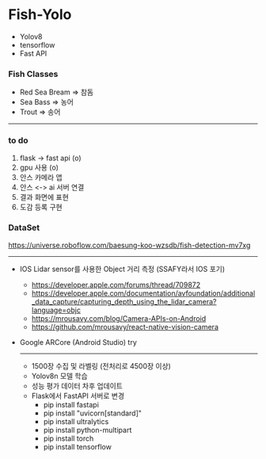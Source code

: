 # Fish-Yolo

- Yolov8
- tensorflow
- Fast API

### Fish Classes
- Red Sea Bream => 참돔
- Sea Bass => 농어
- Trout => 송어

---
### to do
1. flask -> fast api   (o)
2. gpu 사용 (o)
3. 안스 카메라 앱
4. 안스 <-> ai 서버 연결
5. 결과 화면에 표현
6. 도감 등록 구현


### DataSet
https://universe.roboflow.com/baesung-koo-wzsdb/fish-detection-mv7xg

---

- IOS Lidar sensor를 사용한 Object 거리 측정 (SSAFY라서 IOS 포기)
  - https://developer.apple.com/forums/thread/709872
  - https://developer.apple.com/documentation/avfoundation/additional_data_capture/capturing_depth_using_the_lidar_camera?language=objc
  - https://mrousavy.com/blog/Camera-APIs-on-Android
  - https://github.com/mrousavy/react-native-vision-camera
 
- Google ARCore (Android Studio) try

  ---
  - 1500장 수집 및 라벨링 (전처리로 4500장 이상)
  - Yolov8n 모델 학습
  - 성능 평가 데이터 차후 업데이트
  - Flask에서 FastAPI 서버로 변경
    - pip install fastapi
    - pip install "uvicorn[standard]"
    - pip install ultralytics
    - pip install python-multipart
    - pip install torch
    - pip install tensorflow

